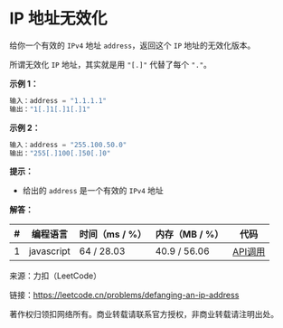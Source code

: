 # IP 地址无效化

给你一个有效的 `IPv4` 地址 `address`，返回这个 `IP` 地址的无效化版本。

所谓无效化 `IP` 地址，其实就是用 `"[.]"` 代替了每个 `"."`。

**示例 1：**

``` javascript
输入：address = "1.1.1.1"
输出："1[.]1[.]1[.]1"
```

**示例 2：**

``` javascript
输入：address = "255.100.50.0"
输出："255[.]100[.]50[.]0"
```

**提示：**

- 给出的 `address` 是一个有效的 `IPv4` 地址

**解答：**

**#**|**编程语言**|**时间（ms / %）**|**内存（MB / %）**|**代码**
--|--|--|--|--
1|javascript|64 / 28.03|40.9 / 56.06|[API调用](./javascript/ac_v1.js)

来源：力扣（LeetCode）

链接：https://leetcode.cn/problems/defanging-an-ip-address

著作权归领扣网络所有。商业转载请联系官方授权，非商业转载请注明出处。
